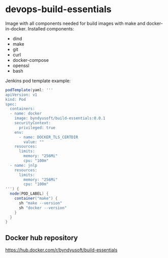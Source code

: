 # devops-build-essentials

Image with all components needed for build images with make and docker-in-docker.
Installed components:
  * dind
  * make
  * git
  * curl
  * docker-compose
  * openssl
  * bash

Jenkins pod template example:
```groovy
podTemplate(yaml: '''
apiVersion: v1
kind: Pod
spec:
  containers:
  - name: docker
    image: byndyusoft/build-essentials:0.0.1
    securityContext:
      privileged: true
    env:
      - name: DOCKER_TLS_CERTDIR
        value: ""
    resources:
      limits:
        memory: "256Mi"
        cpu: "100m"
  - name: jnlp
    resources:
      limits:
        memory: "256Mi"
        cpu: "100m"
''') {
  node(POD_LABEL) {
	container("make") {
	  sh "make --version"
	  sh "docker --version"
	}
  }
}
```

## Docker hub repository
https://hub.docker.com/r/byndyusoft/build-essentials
